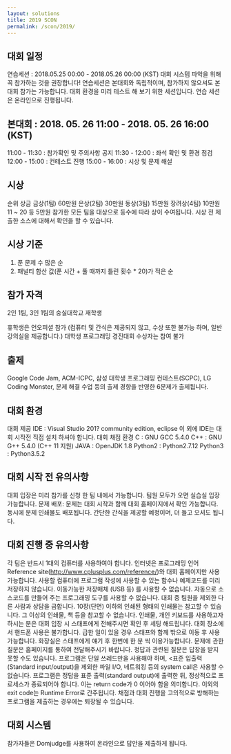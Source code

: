 ```yaml
---
layout: solutions
title: 2019 SCON
permalink: /scon/2019/
---
```


## 대회 일정
연습세션 : 2018.05.25 00:00 - 2018.05.26 00:00 (KST)
대회 시스템 파악을 위해 꼭 참가하는 것을 권장합니다!
연습세션은 본대회와 독립적이며, 참가하지 않으셔도 본 대회 참가는 가능합니다.
대회 환경을 미리 테스트 해 보기 위한 세션입니다.
연습 세션은 온라인으로 진행됩니다.

## 본대회 : 2018. 05. 26 11:00 - 2018. 05. 26 16:00 (KST)
11:00 - 11:30 : 참가확인 및 주의사항 공지
11:30 - 12:00 : 좌석 확인 및 환경 점검
12:00 - 15:00 : 컨테스트 진행
15:00 - 16:00 : 시상 및 문제 해설

## 시상
순위	상금
금상(1팀)	60만원
은상(2팀)	30만원
동상(3팀)	15만원
장려상(4팀)	10만원
11 ~ 20 등	5만원
참가한 모든 팀을 대상으로 등수에 따라 상이 수여됩니다.
시상 전 제출한 소스에 대해서 확인을 할 수 있습니다.

## 시상 기준
1. 푼 문제 수 많은 순
2. 패널티 합산 값(푼 시간 + 풀 때까지 틀린 횟수 * 20)가 적은 순

## 참가 자격
2인 1팀, 3인 1팀의 숭실대학교 재학생

휴학생은 언오피셜 참가 (컴퓨터 및 간식은 제공되지 않고, 수상 또한 불가능 하며, 일반 강의실을 제공합니다.)
대학생 프로그래밍 경진대회 수상자는 참여 불가

## 출제
Google Code Jam, ACM-ICPC, 삼성 대학생 프로그래밍 컨테스트(SCPC), LG Coding Monster, 문제 해결 수업 등의 출제 경향을 반영한 6문제가 출제됩니다.

## 대회 환경
대회 제공 IDE : Visual Studio 201? community edition, eclipse
이 외에 IDE는 대회 시작전 직접 설치 하셔야 합니다.
대회 채점 환경
C : GNU GCC 5.4.0
C++ : GNU G++ 5.4.0 (C++ 11 지원)
JAVA : OpenJDK 1.8
Python2 : Python2.7.12
Python3 : Python3.5.2

## 대회 시작 전 유의사항
대회 입장은 미리 참가를 신청 한 팀 내에서 가능합니다.
팀원 모두가 오면 실습실 입장 가능합니다.
문제 배포: 문제는 대회 시작과 함께 대회 홈페이지에서 확인 가능합니다. 동시에 문제 인쇄물도 배포됩니다.
간단한 간식을 제공할 예정이며, 더 들고 오셔도 됩니다.

## 대회 진행 중 유의사항
각 팀은 반드시 1대의 컴퓨터를 사용하여야 합니다.
인터넷은 프로그래밍 언어 Reference site(http://www.cplusplus.com/reference/)와 대회 홈페이지만 사용 가능합니다.
사용할 컴퓨터에 프로그램 작성에 사용할 수 있는 함수나 예제코드를 미리 저장하지 않습니다.
이동가능한 저장매체 (USB 등) 를 사용할 수 없습니다.
자동으로 소스코드를 만들어 주는 프로그래밍 도구를 사용할 수 없습니다.
대회 중 팀원을 제외한 다른 사람과 상담을 금합니다.
10장(단면) 이하의 인쇄된 형태의 인쇄물는 참고할 수 있습니다. 그 이상의 인쇄물, 책 등을 참고할 수 없습니다.
인쇄물, 개인 키보드를 사용하고자 하시는 분은 대회 입장 시 스태프에게 전해주시면 확인 후 세팅 해드립니다.
대회 장소에서 핸드폰 사용은 불가합니다. 급한 일이 있을 경우 스태프와 함께 밖으로 이동 후 사용 가능합니다.
화장실은 스태프에게 얘기 후 한번에 한 분 씩 이용가능합니다.
문제에 관한 질문은 홈페이지를 통하여 전달해주시기 바랍니다. 정답과 관련된 질문은 답장을 받지 못할 수도 있습니다.
프로그램은 단일 쓰레드만을 사용해야 하며, <표준 입출력(Standard input/output)을 제외한 파일 I/O, 네트워킹 등의 system call은 사용할 수 없습니다.
프로그램은 정답을 표준 출력(standard output)에 출력한 뒤, 정상적으로 프로세스가 종료되어야 합니다. 이는 return code가 0 이어야 함을 의미합니다. 이외의 exit code는 Runtime Error로 간주됩니다.
채점과 대회 진행을 고의적으로 방해하는 프로그램을 제출하는 경우에는 퇴장될 수 있습니다.

## 대회 시스템
참가자들은 Domjudge를 사용하여 온라인으로 답안을 제출하게 됩니다.

